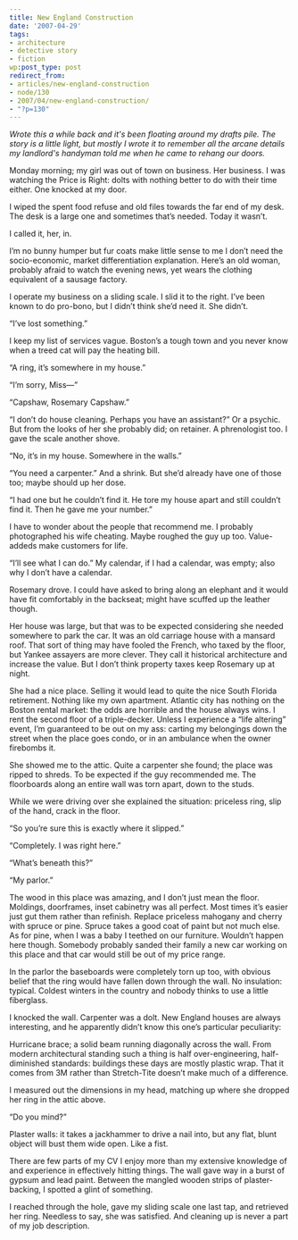 ```yaml
---
title: New England Construction
date: '2007-04-29'
tags:
- architecture
- detective story
- fiction
wp:post_type: post
redirect_from:
- articles/new-england-construction
- node/130
- 2007/04/new-england-construction/
- "?p=130"
---
```


_Wrote this a while back and it's been floating around my drafts pile. The story is a little light, but mostly I wrote it to remember all the arcane details my landlord's handyman told me when he came to rehang our doors._

Monday morning; my girl was out of town on business. Her business. I was watching the Price is Right: dolts with nothing better to do with their time either. One knocked at my door.

I wiped the spent food refuse and old files towards the far end of my desk. The desk is a large one and sometimes that’s needed. Today it wasn’t.

I called it, her, in.

I’m no bunny humper but fur coats make little sense to me I don’t need the socio-economic, market differentiation explanation. Here’s an old woman, probably afraid to watch the evening news, yet wears the clothing equivalent of a sausage factory.

I operate my business on a sliding scale. I slid it to the right. I’ve been known to do pro-bono, but I didn’t think she’d need it. She didn’t.

“I’ve lost something.”

I keep my list of services vague. Boston’s a tough town and you never know when a treed cat will pay the heating bill.

“A ring, it’s somewhere in my house.”

“I’m sorry, Miss—”

“Capshaw, Rosemary Capshaw.”

“I don’t do house cleaning. Perhaps you have an assistant?” Or a psychic. But from the looks of her she probably did; on retainer. A phrenologist too. I gave the scale another shove.

“No, it’s in my house. Somewhere in the walls.”

“You need a carpenter.” And a shrink. But she’d already have one of those too; maybe should up her dose.

“I had one but he couldn’t find it. He tore my house apart and still couldn’t find it. Then he gave me your number.”

I have to wonder about the people that recommend me. I probably photographed his wife cheating. Maybe roughed the guy up too. Value-addeds make customers for life.

“I’ll see what I can do.” My calendar, if I had a calendar, was empty; also why I don’t have a calendar.

Rosemary drove. I could have asked to bring along an elephant and it would have fit comfortably in the backseat; might have scuffed up the leather though.

Her house was large, but that was to be expected considering she needed somewhere to park the car. It was an old carriage house with a mansard roof. That sort of thing may have fooled the French, who taxed by the floor, but Yankee assayers are more clever. They call it historical architecture and increase the value. But I don’t think property taxes keep Rosemary up at night.

She had a nice place. Selling it would lead to quite the nice South Florida retirement. Nothing like my own apartment. Atlantic city has nothing on the Boston rental market: the odds are horrible and the house always wins. I rent the second floor of a triple-decker. Unless I experience a “life altering” event, I’m guaranteed to be out on my ass: carting my belongings down the street when the place goes condo, or in an ambulance when the owner firebombs it.

She showed me to the attic. Quite a carpenter she found; the place was ripped to shreds. To be expected if the guy recommended me. The floorboards along an entire wall was torn apart, down to the studs.

While we were driving over she explained the situation: priceless ring, slip of the hand, crack in the floor.

“So you’re sure this is exactly where it slipped.”

“Completely. I was right here.”

“What’s beneath this?”

“My parlor.”

The wood in this place was amazing, and I don’t just mean the floor. Moldings, doorframes, inset cabinetry was all perfect. Most times it’s easier just gut them rather than refinish. Replace priceless mahogany and cherry with spruce or pine. Spruce takes a good coat of paint but not much else. As for pine, when I was a baby I teethed on our furniture. Wouldn’t happen here though. Somebody probably sanded their family a new car working on this place and that car would still be out of my price range.

In the parlor the baseboards were completely torn up too, with obvious belief that the ring would have fallen down through the wall. No insulation: typical. Coldest winters in the country and nobody thinks to use a little fiberglass.

I knocked the wall. Carpenter was a dolt. New England houses are always interesting, and he apparently didn’t know this one’s particular peculiarity:

Hurricane brace; a solid beam running diagonally across the wall. From modern architectural standing such a thing is half over-engineering, half-diminished standards: buildings these days are mostly plastic wrap. That it comes from 3M rather than Stretch-Tite doesn’t make much of a difference.

I measured out the dimensions in my head, matching up where she dropped her ring in the attic above.

“Do you mind?”

Plaster walls: it takes a jackhammer to drive a nail into, but any flat, blunt object will bust them wide open. Like a fist.

There are few parts of my CV I enjoy more than my extensive knowledge of and experience in effectively hitting things. The wall gave way in a burst of gypsum and lead paint. Between the mangled wooden strips of plaster-backing, I spotted a glint of something.

I reached through the hole, gave my sliding scale one last tap, and retrieved her ring. Needless to say, she was satisfied. And cleaning up is never a part of my job description.
